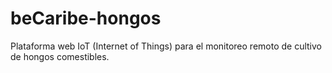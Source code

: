 # beCaribe-hongos
Plataforma web IoT (Internet of Things) para el monitoreo remoto de cultivo de hongos comestibles.
